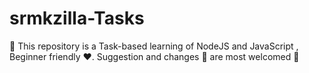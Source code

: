 # srmkzilla-Tasks
🚀 This repository is a Task-based learning of NodeJS and JavaScript , Beginner friendly ❤️. Suggestion and changes 🔗 are most welcomed 🌟

